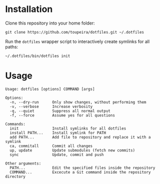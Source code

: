 # Installation

Clone this repository into your home folder:

    git clone https://github.com/toupeira/dotfiles.git ~/.dotfiles

Run the `dotfiles` wrapper script to interactively create symlinks for all paths:

    ~/.dotfiles/bin/dotfiles init

# Usage

    Usage: dotfiles [options] COMMAND [args]

    Options:
      -n, --dry-run      Only show changes, without performing them
      -v, --verbose      Increase verbosity
      -q, --quiet        Suppress all normal output
      -f, --force        Assume yes for all questions

    Commands:
      init               Install symlinks for all dotfiles
      install PATH...    Install symlink for PATH
      add PATH...        Add file to repository and replace it with a symlink
      ca, commitall      Commit all changes
      up, update         Update submodules (fetch new commits)
      sync               Update, commit and push

    Other arguments:
      PATH...            Edit the specified files inside the repository
      COMMAND...         Excecute a Git command inside the repository directory
